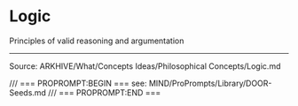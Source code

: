 # Logic

Principles of valid reasoning and argumentation

---
Source: ARKHIVE/What/Concepts Ideas/Philosophical Concepts/Logic.md

/// === PROPROMPT:BEGIN ===
see: MIND/ProPrompts/Library/DOOR-Seeds.md
/// === PROPROMPT:END ===
